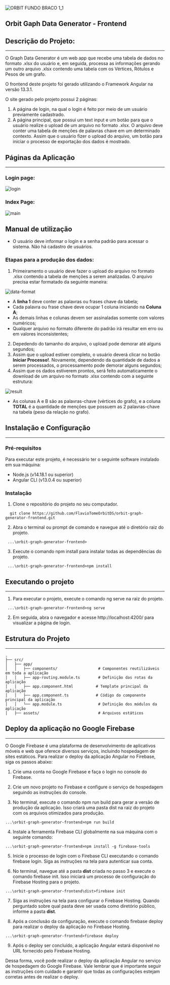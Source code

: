 ![ORBIT FUNDO BRACO 1_1](https://user-images.githubusercontent.com/115179333/231576187-282b29d7-d872-4dfc-aaff-3f9184700ac8.jpg)

## Orbit Gaph Data Generator - Frontend

## Descrição do Projeto:
---

O Graph Data Generator é um web app que recebe uma tabela de dados no formato .xlsx do usuário e, em seguida, processa as informações gerando um outro arquivo .xlsx contendo uma tabela com os Vértices, Rótulos e Pesos de um grafo.

O frontend deste projeto foi gerado utilizando o Framework Angular na versão 13.3.1.

O site gerado pelo projeto possui 2 páginas:

  1. A página de login, na qual o login é feito por meio de um usuário previamente cadastrado.
  2. A página principal, que possui um text input e um botão para que o usuário realize o upload de um arquivo no formato .xlsx. O arquivo deve conter uma tabela de menções de palavras chave em um determinado contexto. Assim que o usuário fizer o upload do arquivo, um botão para iniciar o processo de exportação dos dados é mostrado.
  

## Páginas da Aplicação
---
### Login page:
![login](https://user-images.githubusercontent.com/115179333/231564054-27ee01f8-f99c-409a-aea0-a11302f113fc.png)

### Index Page:
![main](https://user-images.githubusercontent.com/115179333/231564125-8b7d8273-6893-44c2-a18a-4bafe3eef2fa.png)

## Manual de utilização
  * O usuário deve informar o login e a senha padrão para acessar o sistema. Não há cadastro de usuários.  
  ### Etapas para a produção dos dados:
  1. Primeiramento o usuário deve fazer o upload do arquivo no formato .xlsx contendo a tabela de menções a serem analizadas. O arquivo precisa estar formatado da seguinte maneira:  
  
  ![data-format](https://user-images.githubusercontent.com/115179333/231565526-15ae0f7e-a544-4dc0-b45a-08b0b454538a.png)  
  
  * A **linha 1** deve conter as palavras ou frases chave da tabela;
  * Cada palavra ou frase chave deve ocupar 1 coluna iniciando na **Coluna A**;
  * As demais linhas e colunas devem ser assinaladas somente com valores numéricos;
  * Qualquer arquivo no formato diferente do padrão irá resultar em erro ou em valores inconsistentes;  
  
  2. Depedendo do tamanho do arquivo, o upload pode demorar até alguns segundos;
  3. Assim que o upload estiver completo, o usuário deverá clicar no botão **Iniciar Processo!**. Novamente, dependendo da quantidade de dados a serem processados, o processamento pode demorar alguns segundos;
  4. Assim que os dados estiverem prontos, será feito automaticamente o download de um arquivo no formato .xlsx contendo com a seguinte estrutura:  
  
  ![result](https://user-images.githubusercontent.com/115179333/231569055-d6e9d8d1-3d3f-4552-8804-88dc742f272c.png)
  
  * As colunas A e B são as palavras-chave (vértices do grafo), e a coluna **TOTAL** é a quantidade de menções que possuem as 2 palavras-chave na tabela (peso da relação no grafo). 



## Instalação e Configuração
---
### Pré-requisitos

Para executar este projeto, é necessário ter o seguinte software instalado em sua máquina:

* Node.js (v14.18.1 ou superior)
* Angular CLI (v13.0.4 ou superior)

### Instalação
1. Clone o repositório do projeto no seu computador.
```
  git clone https://github.com/FlavioTomeOrbitDS/orbit-graph-generator-frontend.git
```

2. Abra o terminal ou prompt de comando e navegue até o diretório raiz do projeto.
```
 ...\orbit-graph-generator-frontend>
```
3. Execute o comando npm install para instalar todas as dependências do projeto.
```
 ...\orbit-graph-generator-frontend>npm install
```

## Executando o projeto
---
1. Para executar o projeto, execute o comando ng serve na raiz do projeto.
```
 ...\orbit-graph-generator-frontend>ng serve
```

2. Em seguida, abra o navegador e acesse http://localhost:4200/ para visualizar a página de login.

## Estrutura do Projeto
---
```
.
├── src/
│   ├── app/
│   │   ├── components/                  # Componentes reutilizáveis em toda a aplicação
│   │   ├── app-routing.module.ts        # Definição das rotas da aplicação
│   │   ├── app.component.html          # Template principal da aplicação
│   │   ├── app.component.ts            # Código do componente principal da aplicação
│   │   └── app.module.ts                # Definição dos módulos da aplicação
│   ├── assets/                          # Arquivos estáticos
```

## Deploy da aplicação no Google Firebase
---
O Google Firebase é uma plataforma de desenvolvimento de aplicativos móveis e web que oferece diversos serviços, incluindo hospedagem de sites estáticos. Para realizar o deploy da aplicação Angular no Firebase, siga os passos abaixo:

1. Crie uma conta no Google Firebase e faça o login no console do Firebase.

2. Crie um novo projeto no Firebase e configure o serviço de hospedagem seguindo as instruções do console.

3. No terminal, execute o comando npm run build para gerar a versão de produção da aplicação. Isso criará uma pasta dist na raiz do projeto com os arquivos otimizados para produção.
```
...\orbit-graph-generator-frontend>npm run build
```

4. Instale a ferramenta Firebase CLI globalmente na sua máquina com o seguinte comando:
```
...\orbit-graph-generator-frontend>npm install -g firebase-tools
```
5. Inicie o processo de login com o Firebase CLI executando o comando firebase login. Siga as instruções na tela para autenticar sua conta.

6. No terminal, navegue até a pasta **dist** criada no passo 3 e execute o comando firebase init. Isso iniciará um processo de configuração do Firebase Hosting para o projeto.
```
...\orbit-graph-generator-frontend\dist>firebase init
```
7. Siga as instruções na tela para configurar o Firebase Hosting. Quando perguntado sobre qual pasta deve ser usada como diretório público, informe a pasta **dist**.

8. Após a conclusão da configuração, execute o comando firebase deploy para realizar o deploy da aplicação no Firebase Hosting.
```
...\orbit-graph-generator-frontend>firebase deploy
```

9. Após o deploy ser concluído, a aplicação Angular estará disponível no URL fornecido pelo Firebase Hosting.

Dessa forma, você pode realizar o deploy da aplicação Angular no serviço de hospedagem do Google Firebase. Vale lembrar que é importante seguir as instruções com cuidado e garantir que todas as configurações estejam corretas antes de realizar o deploy.
